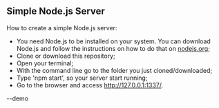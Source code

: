 ## Simple Node.js Server

How to create a simple Node.js server:

- You need Node.js to be installed on your system. You can download Node.js and follow the instructions on how to do that on [nodejs.org](http://nodejs.org/);
- Clone or download this repository;
- Open your terminal;
- With the command line go to the folder you just cloned/downloaded;
- Type 'npm start', so your server start running;
- Go to the browser and access http://127.0.0.1:1337/.

--demo
